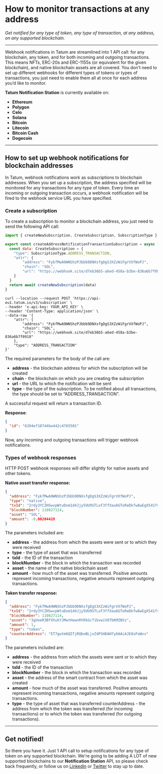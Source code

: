 # How to monitor transactions at any address 

*Get notified for any type of token, any type of transaction, at any address, on any supported blockchain.*

---

Webhook notifications in Tatum are streamlined into 1 API call: for any blockchain, any token, and for both incoming and outgoing transactions. This means NFTs, ERC-20s and ERC-1155s (or equivalent for the given blockchain), and native blockchain assets are all covered. You don’t need to set up different webhooks for different types of tokens or types of transactions, you just need to enable them all at once for each address you’d like to monitor.

**Tatum Notification Station** is currently available on:
- **Ethereum**
- **Polygon** 
- **Celo** 
- **Solana**
- **Bitcoin**
- **Litecoin**
- **Bitcoin Cash**
- **Dogecoin**

---

## How to set up webhook notifications for blockchain addresses

In Tatum, webhook notifications work as subscriptions to blockchain addresses. When you set up a subscription, the address specified will be monitored for any transactions for any type of token. Every time an incoming or outgoing transaction occurs, a webhook notification will be fired to the webhook service URL you have specified.

### Create a subscription

To create a subscription to monitor a blockchain address, you just need to send the following API call:

```JavaScript
import { createNewSubscription, CreateSubscription, SubscriptionType } from '@tatumio/tatum'

export const createAddressNotificationTransactionSubscription = async () => {
  const data: CreateSubscription = {
    "type": SubscriptionType.ADDRESS_TRANSACTION,
    "attr": {
        "address": "FykfMwA9WNShzPJbbb9DNXsfgDgS3XZzWiFgrVXfWoPJ",
        "chain": "SOL",
        "url": "https://webhook.site/d7eb36b5-a6ed-458a-b3be-836a6b7f0918"
    }
  }
  return await createNewSubscription(data)
}

```
```cURL
curl --location --request POST 'https://api-eu1.tatum.io/v3/subscription' \
--header 'x-api-key: YOUR_API_KEY' \
--header 'Content-Type: application/json' \
--data-raw '{
    "attr": {
        "address": "FykfMwA9WNShzPJbbb9DNXsfgDgS3XZzWiFgrVXfWoPJ",
        "chain": "SOL",
        "url": "https://webhook.site/d7eb36b5-a6ed-458a-b3be-836a6b7f0918"
    },
    "type": "ADDRESS_TRANSACTION"
}'
```

The required parameters for the body of the call are:
- **address** - the blockchain address for which the subscription will be created 
- **chain** - the blockchain on which you are creating the subscription 
- **url** - the URL to which the notification will be sent 
- **type** - the type of the subscription. To be notified about all transactions, the type should be set to “ADDRESS_TRANSACTION”.

A successful request will return a transaction ID.

**Response**:

```json
{
  "id": "6204ef187d4be442c4765501"
}
```

Now, any incoming and outgoing transactions will trigger webhook notifications.

### Types of webhook responses

HTTP POST webhook responses will differ slightly for native assets and other tokens.

**Native asset transfer response:**

```json
{
  "address": "FykfMwA9WNShzPJbbb9DNXsfgDgS3XZzWiFgrVXfWoPJ",
  "type": "native",
  "txId": "2rdy3YCZHSwvpWtuDom1d4Jjy5UU9STLxF3ffXau6GToReDkfw8wEgX541fvzvh6btVC5D8iNapcKTXfPsoDBk7A",
  "blockNumber": 110827114,
  "asset": "SOL",
  "amount": -0.00204428
}
```

The parameters included are:
- **address** - the address from which the assets were sent or to which they were received
- **type** -  the type of asset that was transferred
- **txId** - the ID of the transaction
- **blockNumber** - the block in which the transaction was recorded
- **asset** - the name of the native blockchain asset
- **amount** - how much of the asset was transferred. Positive amounts represent incoming transactions, negative amounts represent outgoing transactions.

**Token transfer response:**

```json
{
  "address": "FykfMwA9WNShzPJbbb9DNXsfgDgS3XZzWiFgrVXfWoPJ",
  "txId": "2rdy3YCZHSwvpWtuDom1d4Jjy5UU9STLxF3ffXau6GToReDkfw8wEgX541fvzvh6btVC5D8iNapcKTXfPsoDBk7A",
  "blockNumber": 110827114,
  "asset": "3gUeeR3BfVhukYJMwtHownRtRkGcf1bvwiV8TbKMZBVz",
  "amount": 1,
  "type": "token",
  "counterAddress": "ET7gwtm6QZfjRQboBLjxZ4PSHDAH7y6AAiAJE8sPaWvv"
}
```

The parameters included are:
- **address** - the address from which the assets were sent or to which they were received
- **txId** - the ID of the transaction
- **blockNumber** - the block in which the transaction was recorded
- **asset** - the address of the smart contract from which the asset was created
- **amount** - how much of the asset was transferred. Positive amounts represent incoming transactions, negative amounts represent outgoing transactions.
- **type** - the type of asset that was transferred
counterAddress - the address from which the token was transferred (for incoming transactions) or to which the token was transferred (for outgoing transactions).

---

## Get notified!

So there you have it. Just 1 API call to setup notifications for any type of token on any supported blockchain. We're going to be adding A LOT of new supported blockchains to our **Notification Station** API, so please check back frequently, or follow us on [LinkedIn](https://www.linkedin.com/company/tatumio) or [Twitter](https://twitter.com/tatum_io) to stay up to date.


























